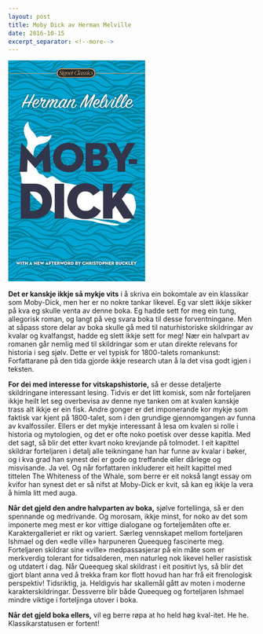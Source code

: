 ```yaml
---
layout: post
title: Moby Dick av Herman Melville
date: 2016-10-15
excerpt_separator: <!--more-->
---
```


![Omslaget til Moby dick viser ein kval](/images/mobydick.jpg)

**Det er kanskje ikkje så mykje vits** i å skriva ein bokomtale av ein klassikar som Moby-Dick, men her er no nokre tankar likevel. Eg var slett ikkje sikker på kva eg skulle venta av denne boka. Eg hadde sett for meg ein tung, allegorisk roman, og langt på veg svara boka til desse forventningane. Men at såpass store delar av boka skulle gå med til naturhistoriske skildringar av kvalar og kvalfangst, hadde eg slett ikkje sett for meg! Nær ein halvpart av romanen går nemlig med til skildringar som er utan direkte relevans for historia i seg sjølv. Dette er vel typisk for 1800-talets romankunst: Forfattarane på den tida gjorde ikkje research utan å la det visa godt igjen i teksten.

<!--more-->

**For dei med interesse for vitskapshistorie,** så er desse detaljerte skildringane interessant lesing. Tidvis er det litt komisk, som når forteljaren ikkje heilt let seg overbevisa av denne nye tanken om at kvalen kanskje trass alt ikkje er ein fisk. Andre gonger er det imponerande kor mykje som faktisk var kjent på 1800-talet, som i den grundige gjennomgangen av funna av kvalfossiler. Ellers er det mykje interessant å lesa om kvalen si rolle i historia og mytologien, og det er ofte noko poetisk over desse kapitla. Med det sagt, så blir det etter kvart noko krevjande på tolmodet. I eit kapittel skildrar forteljaren i detalj alle teikningane han har funne av kvalar i bøker, og i kva grad han synest dei er gode og treffande eller dårlege og misvisande. Ja vel. Og når forfattaren inkluderer eit heilt kapittel med tittelen The Whiteness of the Whale, som berre er eit nokså langt essay om kvifor han synest det er så nifst at Moby-Dick er kvit, så kan eg ikkje la vera å himla litt med auga.

**Når det gjeld den andre halvparten av boka,** sjølve fortellinga, så er den spennande og medrivande. Og morosam, ikkje minst, for noko av det som imponerte meg mest er kor vittige dialogane og forteljemåten ofte er. Karaktergalleriet er rikt og variert. Særleg vennskapet mellom forteljaren Ishmael og den «edle ville» harpuneren Queequeg fascinerte meg. Forteljaren skildrar sine «ville» medpassasjerar på ein måte som er merkverdig tolerant for tidsalderen, men naturleg nok likevel heller rasistisk og utdatert i dag. Når Queequeg skal skildrast i eit positivt lys, så blir det gjort blant anna ved å trekka fram kor flott hovud han har frå eit frenologisk perspektiv! Tidsriktig, ja. Heldigvis har skallemål gått av moten i moderne karakterskildringar. Dessverre blir både Queequeg og forteljaren Ishmael mindre viktige i forteljinga utover i boka.

**Når det gjeld boka ellers,** vil eg berre røpa at ho held høg kval-itet. He he. Klassikarstatusen er fortent!